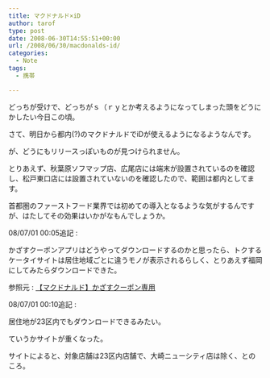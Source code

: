 ```yaml
---
title: マクドナルド×iD
author: tarof
type: post
date: 2008-06-30T14:55:51+00:00
url: /2008/06/30/macdonalds-id/
categories:
  - Note
tags:
  - 携帯

---
```

どっちが受けで、どっちがｓ（ｒｙとか考えるようになってしまった頭をどうにかしたい今日この頃。

さて、明日から都内(?)のマクドナルドでiDが使えるようになるようなんです。
  
が、どうにもリリースっぽいものが見つけられません。

とりあえず、秋葉原ソフマップ店、広尾店には端末が設置されているのを確認し、松戸東口店には設置されていないのを確認したので、範囲は都内としてます。

首都圏のファーストフード業界では初めての導入となるような気がするんですが、はたしてその効果はいかがなもんでしょうか。

08/07/01 00:05追記 :
  
かざすクーポンアプリはどうやってダウンロードするのかと思ったら、トクするケータイサイトは居住地域ごとに違うモノが表示されるらしく、とりあえず福岡にしてみたらダウンロードできた。
  
参照元 : [【マクドナルド】かざすクーポン専用][1]

08/07/01 00:10追記 :
  
居住地が23区内でもダウンロードできるみたい。
  
ていうかサイトが重くなった。
  
サイトによると、対象店舗は23区内店舗で、大崎ニューシティ店は除く、とのころ。

 [1]: http://food8.2ch.net/test/read.cgi/jfoods/1211296854/